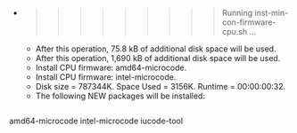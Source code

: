* >>>>>>>>> Running inst-min-con-firmware-cpu.sh ...
  * After this operation, 75.8 kB of additional disk space will be used.
  * After this operation, 1,690 kB of additional disk space will be used.
  * Install CPU firmware: amd64-microcode.
  * Install CPU firmware: intel-microcode.
  * Disk size = 787344K. Space Used = 3156K. Runtime = 00:00:00:32.
  * The following NEW packages will be installed:
  ```bash
amd64-microcode intel-microcode iucode-tool
  ```
